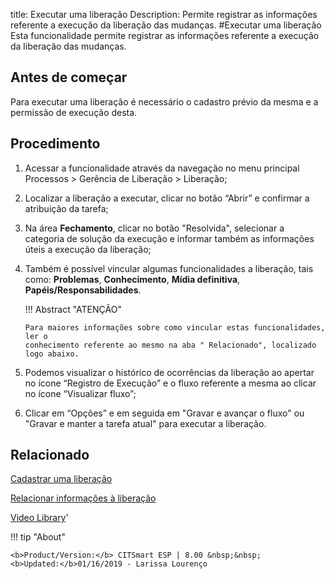 title: Executar uma liberação
Description: Permite registrar as informações referente a execução da liberação das mudanças. 
#Executar uma liberação
Esta funcionalidade permite registrar as informações referente a execução da liberação das mudanças.

Antes de começar
--------------------

Para executar uma liberação é necessário o cadastro prévio da
mesma e a permissão de execução desta.

Procedimento
----------------

1.  Acessar a funcionalidade através da navegação no menu principal Processos \>
    Gerência de Liberação \> Liberação;

2.  Localizar a liberação a executar, clicar no botão “Abrir” e
    confirmar a atribuição da tarefa;

3.  Na área **Fechamento**, clicar no botão "Resolvida", selecionar a categoria
    de solução da execução e informar também as informações úteis a execução da
    liberação;

4.  Também é possível vincular algumas funcionalidades a liberação, tais
    como: **Problemas**, **Conhecimento**, **Mídia
    definitiva**, **Papéis/Responsabilidades**.

    !!! Abstract "ATENÇÃO"  

        Para maiores informações sobre como vincular estas funcionalidades, ler o
        conhecimento referente ao mesmo na aba " Relacionado", localizado logo abaixo.

5.  Podemos visualizar o histórico de ocorrências da liberação ao apertar no
    ícone “Registro de Execução” e o fluxo referente a mesma ao clicar no
    ícone “Visualizar fluxo”;

6.  Clicar em “Opções” e em seguida em "Gravar e avançar o fluxo" ou "Gravar e
    manter a tarefa atual" para executar a liberação.

Relacionado
---------------

[Cadastrar uma liberação](/pt-br/citsmart-esp-8/processes/release/use/register-release-request.html)

[Relacionar informações à liberação](/pt-br/citsmart-esp-8/processes/release/use/relate-information-to-release.html)

<i class='fa fa-youtube-play  fa-2x' style='color:#97ce17;vertical-align: middle;'> </i> [Video Library](https://www.youtube.com/playlist?list=PLB5qK2uzf2RPc9F3kW8T8Mw2rtMylBEWC)'

!!! tip "About"

    <b>Product/Version:</b> CITSmart ESP | 8.00 &nbsp;&nbsp;
    <b>Updated:</b>01/16/2019 - Larissa Lourenço
